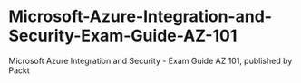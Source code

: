 # Microsoft-Azure-Integration-and-Security-Exam-Guide-AZ-101
Microsoft Azure Integration and Security - Exam Guide AZ 101, published by Packt
